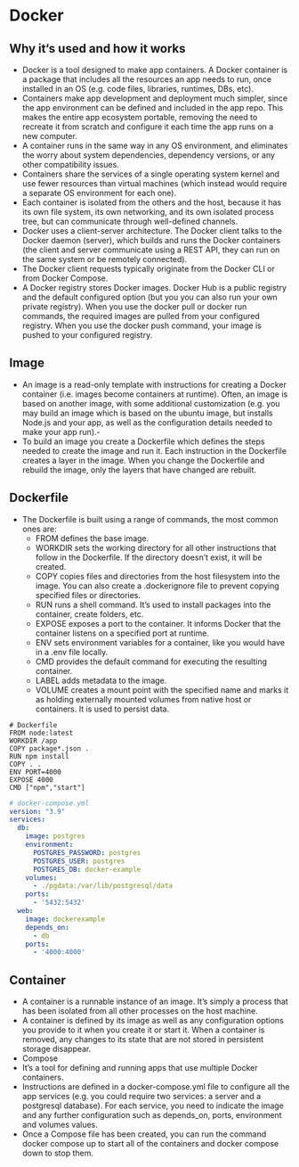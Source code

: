 # Docker
## Why it‘s used and how it works
- Docker is a tool designed to make app containers. A Docker container is a package that includes all the resources an app needs to run, once installed in an OS (e.g. code files, libraries, runtimes, DBs, etc).
- Containers make app development and deployment much simpler, since the app environment can be defined and included in the app repo. This makes the entire app ecosystem portable, removing the need to recreate it from scratch and configure it each time the app runs on a new computer.
- A container runs in the same way in any OS environment, and eliminates the worry about system dependencies, dependency versions, or any other compatibility issues.
- Containers share the services of a single operating system kernel and use fewer resources than virtual machines (which instead would require a separate OS environment for each one).
- Each container is isolated from the others and the host, because it has its own file system, its own networking, and its own isolated process tree, but can communicate through well-defined channels.
- Docker uses a client-server architecture. The Docker client talks to the Docker daemon (server), which builds and runs the Docker containers (the client and server communicate using a REST API, they can run on the same system or be remotely connected).
- The Docker client requests typically originate from the Docker CLI or from Docker Compose.
- A Docker registry stores Docker images. Docker Hub is a public registry and the default configured option (but you you can also run your own private registry). When you use the docker pull or docker run commands, the required images are pulled from your configured registry. When you use the docker push command, your image is pushed to your configured registry.

## Image
- An image is a read-only template with instructions for creating a Docker container (i.e. images become containers at runtime). Often, an image is based on another image, with some additional customization (e.g. you may build an image which is based on the ubuntu image, but installs Node.js and your app, as well as the configuration details needed to make your app run).- 
- To build an image you create a Dockerfile which defines the steps needed to create the image and run it. Each instruction in the Dockerfile creates a layer in the image. When you change the Dockerfile and rebuild the image, only the layers that have changed are rebuilt.

## Dockerfile
- The Dockerfile is built using a range of commands, the most common ones are:
  - FROM defines the base image.
  - WORKDIR sets the working directory for all other instructions that follow in the Dockerfile. If the directory doesn’t exist, it will be created.
  - COPY copies files and directories from the host filesystem into the image. You can also create a .dockerignore file to prevent copying specified files or directories.
  - RUN runs a shell command. It’s used to install packages into the container, create folders, etc.
  - EXPOSE exposes a port to the container. It informs Docker that the container listens on a specified port at runtime.
  - ENV sets environment variables for a container, like you would have in a .env file locally.
  - CMD provides the default command for executing the resulting container.
  - LABEL adds metadata to the image.
  - VOLUME creates a mount point with the specified name and marks it as holding externally mounted volumes from native host or containers. It is used to persist data.

```docker
# Dockerfile
FROM node:latest
WORKDIR /app
COPY package*.json .
RUN npm install
COPY . .
ENV PORT=4000
EXPOSE 4000
CMD ["npm","start"]
```

```yaml
# docker-compose.yml
version: "3.9"
services:
  db:
    image: postgres
    environment: 
      POSTGRES_PASSWORD: postgres 
      POSTGRES_USER: postgres
      POSTGRES_DB: docker-example
    volumes: 
      - ./pgdata:/var/lib/postgresql/data 
    ports:
      - '5432:5432'
  web: 
    image: dockerexample
    depends_on: 
      - db
    ports: 
      - '4000:4000'
```

## Container
- A container is a runnable instance of an image. It’s simply a process that has been isolated from all other processes on the host machine.
- A container is defined by its image as well as any configuration options you provide to it when you create it or start it. When a container is removed, any changes to its state that are not stored in persistent storage disappear.
- Compose
- It’s a tool for defining and running apps that use multiple Docker containers.
- Instructions are defined in a docker-compose.yml file to configure all the app services (e.g. you could require two services: a server and a postgresql database). For each service, you need to indicate the image and any further configuration such as depends_on, ports, environment and volumes values.
- Once a Compose file has been created, you can run the command docker compose up to start all of the containers and docker compose down to stop them.